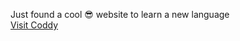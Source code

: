 Just found a cool 😎 website to learn a new language
<br>
<a href="coddy.tech" target="_blank">Visit Coddy</a>